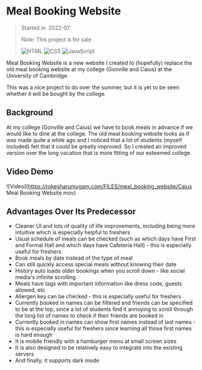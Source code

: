 # Meal Booking Website

> Started in: 2022-07
>
> Note: This project is for sale
>
> ![HTML](https://img.shields.io/badge/HTML-E34F26?logo=html5&logoColor=FFFFFF)
> ![CSS](https://img.shields.io/badge/CSS-663399?logo=css&logoColor=FFFFFF)
> ![JavaScript](https://img.shields.io/badge/JavaScript-F7DF1E?logo=javascript&logoColor=000000)

Meal Booking Website is a new website I created to (hopefully) replace the old meal booking website at my college (Gonville and Caius) at the University of Cambridge.

This was a nice project to do over the summer, but it is yet to be seen whether it will be bought by the college.


## Background

At my college (Gonville and Caius) we have to book meals in advance if we would like to dine at the college. The old meal booking website looks as if was made quite a while ago and I noticed that a lot of students (myself included) felt that it could be greatly improved. So I created an improved version over the long vacation that is more fitting of our esteemed college.


## Video Demo

![Video](https://rokesharumugam.com/FILES/meal_booking_website/Caius Meal Booking Website.mov)


## Advantages Over Its Predecessor

- Cleaner UI and lots of quality of life improvements, including being more intuitive which is especially helpful to freshers
- Usual schedule of meals can be checked (such as which days have First and Formal Hall and which days have Cafeteria Hall) - this is especially useful for freshers
- Book meals by date instead of the type of meal
- Can still quickly access special meals without knowing their date
- History auto loads older bookings when you scroll down - like social media's infinite scrolling
- Meals have tags with important information like dress code, guests allowed, etc
- Allergen key can be checked - this is especially useful for freshers
- Currently booked in names can be filtered and friends can be specified to be at the top, since a lot of students find it annoying to scroll through the long list of names to check if their friends are booked in
- Currently booked in names can show first names instead of last names - this is especially useful for freshers since learning all those first names is hard enough
- It is mobile friendly with a hamburger menu at small screen sizes
- It is also designed to be relatively easy to integrate into the existing servers
- And finally, it supports dark mode

